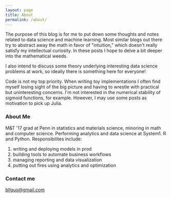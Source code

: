 ```yaml
---
layout: page
title: About
permalink: /about/
---
```


The purpose of this blog is for me to put down some thoughts and notes related to data science and machine learning. Most similar blogs out there try to abstract away the math in favor of "intuition," which doesn't really satisfy my intellectual curiosity. In these posts I hope to delve a bit deeper into the mathematical weeds.

I also intend to discuss some theory underlying interesting data science problems at work, so ideally there is something here for everyone!

Code is not my top priority. When writing toy implementations I often find myself losing sight of the big picture and having to wrestle with practical but uninteresting concerns. I'm not interested in the numerical stability of sigmoid functions, for example. However, I may use some posts as motivation to pick up Julia.

### About Me

M&T '17 grad at Penn in statistics and materials science, minoring in math and computer science. Performing analytics and data science at System1. R and Python. Responsibilites include:
1. writing and deploying models in prod
2. building tools to automate business workflows
3. managing reporting and data visualization
4. putting out fires using analytics and optimization

### Contact me

[bllguo@gmail.com](mailto:bllguo@gmail.com)
